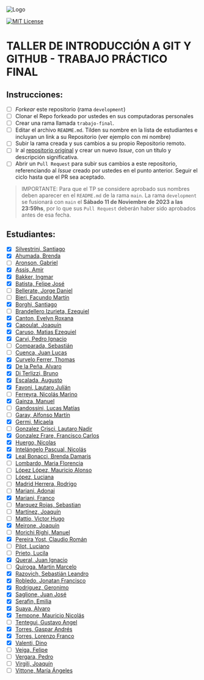 ![Logo](https://www.austral.edu.ar/wp-content/uploads/2022/09/logo-md-austral-1.png?x63752)

[![MIT License](https://img.shields.io/badge/License-MIT-green.svg)](https://choosealicense.com/licenses/mit/)

# TALLER DE INTRODUCCIÓN A GIT Y GITHUB - TRABAJO PRÁCTICO FINAL

## Instrucciones:

- [ ] _Forkear_ este repositorio (rama `development`)
- [ ] Clonar el Repo forkeado por ustedes en sus computadoras personales
- [ ] Crear una rama llamada `trabajo-final`.
- [ ] Editar el archivo `README.md`. Tilden su nombre en la lista de estudiantes e incluyan un link a su Repositorio (ver ejemplo con mi nombre)
- [ ] Subir la rama creada y sus cambios a su propio Repositorio remoto.
- [ ] Ir al [repositorio original](https://github.com/santiagosilvestrini/git-github-tp-final-2023) y crear un nuevo _Issue_, con un título y descripción significativa.
- [ ] Abrir un `Pull Request` para subir sus cambios a este repositorio, referenciando al _Issue_ creado por ustedes en el punto anterior. Seguir el ciclo hasta que el PR sea aceptado.

> IMPORTANTE: Para que el TP se considere aprobado sus nombres deben aparecer en el `README.md` de la rama `main`. La rama `development` se fusionará con `main` el **Sábado 11 de Noviembre de 2023 a las 23:59hs**, por lo que sus `Pull Request` deberán haber sido aprobados antes de esa fecha.

## Estudiantes:

- [x] [Silvestrini, Santiago](https://github.com/santiagosilvestrini/git-github-tp-final-2023)
- [x] [Ahumada, Brenda](https://github.com/brendaahumada/git-github-tp-final-2023)
- [ ] [Aronson, Gabriel]()
- [x] [Assis, Amir](https://github.com/Amir448868/git-github-tp-final-2023)
- [x] [Bakker, Ingmar](https://github.com/Ingbakk16/git-github-tp-final-2023.git)
- [x] [Batista, Felipe José](https://github.com/felibatista/git-github-tp-final-2023)
- [ ] [Bellerate, Jorge Daniel]()
- [ ] [Bieri, Facundo Martín]()
- [x] [Borghi, Santiago](https://github.com/SantiagoBorghi/git-github-tp-final-2023)
- [ ] [Brandellero Izurieta, Ezequiel]()
- [x] [Canton, Evelyn Roxana](https://github.com/EveCanton/git-github-tp-final-2023)
- [x] [Capoulat, Joaquín](https://github.com/Joaquin274/git-github-tp-final-2023.git)
- [x] [Caruso, Matias Ezequiel](https://github.com/ezepachi/git-github-tp-final-2023)
- [x] [Carvi, Pedro Ignacio](https://github.com/pedrocarvi/git-github-tp-final-2023)
- [ ] [Comparada, Sebastián]()
- [ ] [Cuenca, Juan Lucas]()
- [x] [Curvelo Ferrer, Thomas](https://github.com/Thomicurve/git-github-tp-final-2023)
- [x] [De la Peña, Alvaro](https://github.com/alvarodlp98/git-github-tp-final-2023.git)
- [x] [Di Terlizzi, Bruno](https://github.com/brunoDiter/git-github-tp-final-2023)
- [x] [Escalada, Augusto](https://github.com/AugustoEscalada/git-github-tp-final-2023)
- [x] [Favoni, Lautaro Julíán](https://github.com/LautaroFavoni/git-github-tp-final-2023.git)
- [ ] [Ferreyra, Nicolás Marino]()
- [x] [Gainza, Manuel](https://github.com/Sallaks/git-github-tp-final-2023/tree/trabajo-final)
- [ ] [Gandossini, Lucas Matías]()
- [ ] [Garay, Alfonso Martín]()
- [x] [Germi, Micaela](https://github.com/MicaelaGermi04/git-github-tp-final-2023)
- [ ] [Gonzalez Crisci, Lautaro Nadir]()
- [X] [Gonzalez Frare, Francisco Carlos](https://github.com/technicolo/git-github-tp-final-2023)
- [x] [Huergo, Nicolas](https://github.com/nhuergop/git-github-tp-final-2023.git)
- [x] [Intelángelo Pascual, Nicolás](https://github.com/NicoIntelangelo/git-github-tp-final-2023.git)
- [x] [Leal Bonacci, Brenda Damaris](https://github.com/blealbonacci/git-github-tp-final-2023)
- [ ] [Lombardo, Maria Florencia]()
- [ ] [López López, Mauricio Alonso]()
- [ ] [López, Luciana]()
- [ ] [Madrid Herrera, Rodrigo]()
- [ ] [Mariani, Adonai]()
- [x] [Mariani, Franco](https://github.com/FrancoMariani1/git-github-tp-final-2023.git)
- [ ] [Marquez Rojas, Sebastian]()
- [ ] [Martínez, Joaquín]()
- [ ] [Mattio, Victor Hugo]()
- [x] [Meirone, Joaquín](https://github.com/JoakoMeirone72/git-github-tp-final-2023)
- [ ] [Morichi Righi, Manuel]()
- [x] [Pereira Yost, Claudio Román](https://github.com/Romanx91/git-github-tp-final-2023)
- [ ] [Pilot, Luciano]()
- [ ] [Prieto, Lucila]()
- [x] [Queral, Juan Ignacio](https://github.com/JuaniQueral/git-github-tp-final-2023)
- [ ] [Quiroga, Martin Marcelo]()
- [x] [Razovich, Sebastián Leandro](https://github.com/SebaRazo/git-github-tp-final-2023.git)
- [x] [Robledo, Jonatan Francisco](https://github.com/jonatanfrobledo/git-github-tp-final-2023.git)
- [x] [Rodriguez, Geronimo](https://github.com/gerorodriguez/git-github-tp-final-2023)
- [x] [Saglione, Juan José](https://github.com/JuanSaglione/git-github-tp-final-2023.git)
- [x] [Serafin, Emilia](https://github.com/emiliaserafin1/git-github-tp-final-2023)
- [x] [Suaya, Alvaro](https://github.com/Godwit2110/git-github-tp-final-2023/tree/trabajo-final)
- [x] [Tempone, Mauricio Nicolás](https://github.com/mauritempo?tab=repositories)
- [ ] [Tentegui, Gustavo Angel]()
- [x] [Torres, Gaspar Andrés]()
- [x] [Torres, Lorenzo Franco]()
- [x] [Valenti, Dino](https://github.com/DinoValent/git-github-tp-final-2023#estudiantes)
- [ ] [Veiga, Felipe]()
- [ ] [Vergara, Pedro]()
- [ ] [Virgili, Joaquín]()
- [ ] [Vittone, María Ángeles]()
